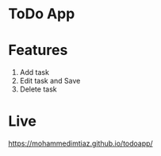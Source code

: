 # ToDo App

# Features
1. Add task
2. Edit task and Save
3. Delete task

# Live
https://mohammedimtiaz.github.io/todoapp/